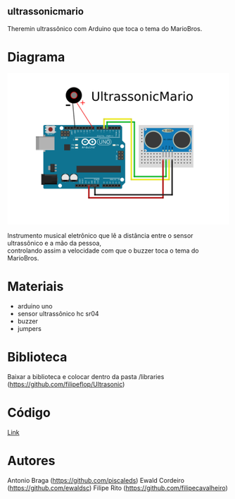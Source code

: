 ## ultrassonicmario

Theremin ultrassônico com Arduino que toca o tema do MarioBros.
# Diagrama
![Image](https://raw.githubusercontent.com/santos-hacker-clube/ultrassonicmario/master/ultrassonicmario_theremin_arduino.png)

Instrumento musical eletrônico que lê a distância entre o sensor ultrassônico e a mão da pessoa,  
controlando assim a velocidade com que o buzzer toca o tema do MarioBros.

# Materiais
- arduino uno
- sensor ultrassônico hc sr04  
- buzzer 
- jumpers

# Biblioteca

Baixar a biblioteca e colocar dentro da pasta /libraries (https://github.com/filipeflop/Ultrasonic)

# Código

[Link](https://github.com/santos-hacker-clube/ultrassonicmario/blob/master/arduino_ultrassonic_theremin_mario_code.ino) 

# Autores
Antonio Braga (https://github.com/piscaleds)
Ewald Cordeiro (https://github.com/ewaldsc)
Filipe Rito (https://github.com/filipecavalheiro)


